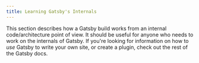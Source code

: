 ```yaml
---
title: Learning Gatsby's Internals
---
```


This section describes how a Gatsby build works from an internal code/architecture point of view. It should be useful for anyone who needs to work on the internals of Gatsby. If you're looking for information on how to *use* Gatsby to write your own site, or create a plugin, check out the rest of the Gatsby docs.


